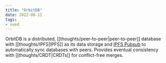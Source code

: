 ```yaml
---
title: "OrbitDB"
date: 2022-08-11
tags:
- seed
---
```


OrbitDB is a distributed, [[thoughts/peer-to-peer|peer-to-peer]] database with [[thoughts/IPFS|IPFS]] as its data storage and [IPFS Pubsub](https://github.com/ipfs/go-ipfs/blob/master/core/commands/pubsub.go#L23) to automatically sync databases with peers. Provides eventual consistency with [[thoughts/CRDT|CRDTs]] for conflict-free merges.